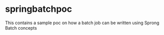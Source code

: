 # springbatchpoc
This contains a sample poc on how a batch job can be written using Sprong Batch concepts
